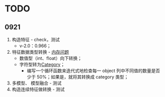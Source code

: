 # TODO

## 0921
1. 构造特征 - check，测试
    - v-2.0：0.966；
2. 特征数据类型转换 - [内存问题](https://blog.csdn.net/zhusongziye/article/details/92064823)
    - 数值型（int、float）向下转换；
    - 字符型转为[Category](http://pandas.pydata.org/pandas-docs/stable/categorical.html)；
        - 编写一个循环函数来迭代式地检查每一 object 列中不同值的数量是否少于 50%；如果是，就将其转换成 category 类型；
3. 多模型、 模型融合 - 测试
4. 构造连续特征做转换 - 测试
